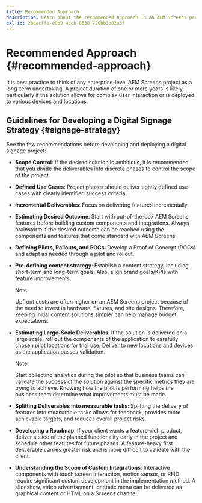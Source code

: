 ```yaml
---
title: Recommended Approach
description: Learn about the recommended approach in an AEM Screens project.
exl-id: 28aacffa-e9c9-4ccb-8038-720bb3e02a3f
---
```

# Recommended Approach {#recommended-approach}

It is best practice to think of any enterprise-level AEM Screens project as a long-term undertaking. A project duration of one or more years is likely, particularly if the solution allows for complex user interaction or is deployed to various devices and locations.

## Guidelines for Developing a Digital Signage Strategy {#signage-strategy}

See the few recommendations before developing and deploying a digital signage project:

* **Scope Control**:
 If the desired solution is ambitious, it is recommended that you divide the deliverables into discrete phases to control the scope of the project.

* **Defined Use Cases**:
 Project phases should deliver tightly defined use-cases with clearly identified success criteria. 

* **Incremental Deliverables**:
 Focus on delivering features incrementally.

* **Estimating Desired Outcome**:
 Start with out-of-the-box AEM Screens features before building custom components and integrations. Always brainstorm if the desired outcome can be reached using the components and features that come standard with AEM Screens.

* **Defining Pilots, Rollouts, and POCs**:
 Develop a Proof of Concept (POCs) and adapt as needed through a pilot and rollout.

* **Pre-defining content strategy**:
 Establish a content strategy, including short-term and long-term goals. Also, align brand goals/KPIs with feature improvements.

  >[!NOTE]
  >
  > Upfront costs are often higher on an AEM Screens project because of the need to invest in hardware, fixtures, and site designs. Therefore, keeping initial content solutions simpler can help manage budget expectations.

* **Estimating Large-Scale Deliverables**:
 If the solution is delivered on a large scale, roll out the components of the application to carefully chosen pilot locations for trial use. Deliver to new locations and devices as the application passes validation.

  >[!NOTE]
  >
  > Start collecting analytics during the pilot so that business teams can validate the success of the solution against the specific metrics they are trying to achieve. Knowing how the pilot is performing helps the business team determine what improvements must be made.

* **Splitting Deliverables into measurable tasks**:
 Splitting the delivery of features into measurable tasks allows for feedback, provides more achievable targets, and reduces overall project risks. 

* **Developing a Roadmap**:
 If your client wants a feature-rich product, deliver a slice of the planned functionality early in the project and schedule other features for future phases. A feature-heavy first deliverable carries greater risk and is more difficult to validate with the client.

* **Understanding the Scope of Custom Integrations**:
 Interactive components with touch screen interaction, motion sensor, or RFID require significant custom development in the implementation method. A slideshow, video advertisement, or static menu can be delivered as graphical content or HTML on a Screens channel.

